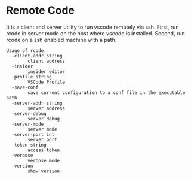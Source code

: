 # Remote Code
It is a client and server utility to run vscode remotely via ssh. First, run rcode in server mode on the host where vscode is installed. Second, run rcode on a ssh enabled machine with a path.

```
Usage of rcode:
  -client-addr string
        client address
  -insider
        insider editor
  -profile string
        VSCode Profile
  -save-conf
        save current configuration to a conf file in the executable path
  -server-addr string
        server address
  -server-debug
        server debug
  -server-mode
        server mode
  -server-port int
        server port
  -token string
        access token
  -verbose
        verbose mode
  -version
        show version
```